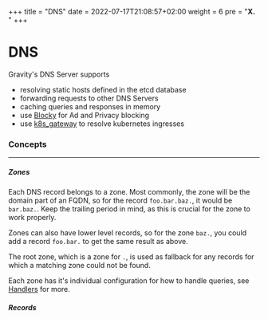 +++
title = "DNS"
date = 2022-07-17T21:08:57+02:00
weight = 6
pre = "<b>X. </b>"
+++

# DNS

Gravity's DNS Server supports

- resolving static hosts defined in the etcd database
- forwarding requests to other DNS Servers
- caching queries and responses in memory
- use [Blocky](https://0xerr0r.github.io/blocky/) for Ad and Privacy blocking
- use [k8s_gateway](https://github.com/ori-edge/k8s_gateway) to resolve kubernetes ingresses

### Concepts
---

##### Zones

Each DNS record belongs to a zone. Most commonly, the zone will be the domain part of an FQDN, so for the record `foo.bar.baz.`, it would be `bar.baz.`. Keep the trailing period in mind, as this is crucial for the zone to work properly.

Zones can also have lower level records, so for the zone `baz.`, you could add a record `foo.bar.` to get the same result as above.

The root zone, which is a zone for `.`, is used as fallback for any records for which a matching zone could not be found.

Each zone has it's individual configuration for how to handle queries, see [Handlers](./handlers) for more.

##### Records
